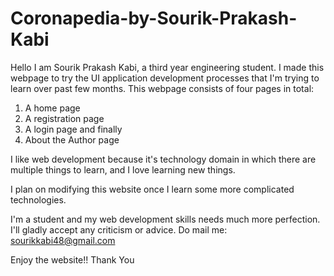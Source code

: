 # Coronapedia-by-Sourik-Prakash-Kabi

Hello I am Sourik Prakash Kabi, a third year engineering student. I made this webpage to try the UI application development processes that I'm trying to learn over past few months.
This webpage consists of four pages in total:
1. A home page
2. A registration page
3. A login page
  and finally
4. About the Author page

I like web development because it's technology domain in which there are multiple things to learn, and I love learning new things.

I plan on modifying this website once I learn some more complicated technologies. 

I'm a student and my web development skills needs much more perfection. I'll gladly accept any criticism or advice.
Do mail me: sourikkabi48@gmail.com

Enjoy the website!!
Thank You
